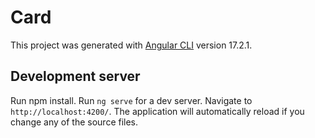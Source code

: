 # Card

This project was generated with [Angular CLI](https://github.com/angular/angular-cli) version 17.2.1.

## Development server

Run npm install. Run `ng serve` for a dev server. Navigate to `http://localhost:4200/`. The application will automatically reload if you change any of the source files.
